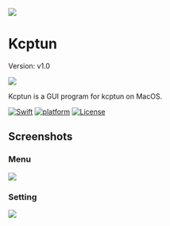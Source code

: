 ![](https://github.com/paradiseduo/Kcptun/blob/master/img/icon.png)

# Kcptun
Version: v1.0

![](https://github.com/paradiseduo/Kcptun/blob/master/img/version.png)

Kcptun is a GUI program for kcptun on MacOS.

[![Swift](https://img.shields.io/badge/swift-5.2-orange.svg)](https://www.python.org/downloads/)
[![platform](https://img.shields.io/badge/platform-osx-green.svg)](https://github.com/MobSF/Mobile-Security-Framework-MobSF/)
[![License](https://img.shields.io/:license-GPL--3.0--only-blue.svg)](https://www.gnu.org/licenses/gpl-3.0.html)

## Screenshots

### Menu
![](https://github.com/paradiseduo/Kcptun/blob/master/img/menu.png)

### Setting
![](https://github.com/paradiseduo/Kcptun/blob/master/img/setting.png)
